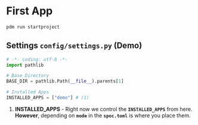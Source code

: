 # First **App**

```sh
pdm run startproject
```

<div id="terminal-getting-started-first-app" data-termynal></div>

## Settings `config/settings.py` (**Demo**)

```python title="config/settings.py"
# -*- coding: utf-8 -*-
import pathlib

# Base Directory
BASE_DIR = pathlib.Path(__file__).parents[1]

# Installed Apps
INSTALLED_APPS = ["demo"] # (1)
```

1. **INSTALLED_APPS** - Right now we control the **`INSTALLED_APPS`** from here. **However**, depending on **`mode`** in the **`spoc.toml`** is where you place them.
